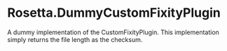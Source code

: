 Rosetta.DummyCustomFixityPlugin
================================
A dummy implementation of the CustomFixityPlugin.
This implementation simply returns the file length as the checksum.
